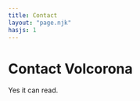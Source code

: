 ```yaml
--- 
title: Contact
layout: "page.njk"
hasjs: 1
---
```


# Contact Volcorona

Yes it can read.

<!-- <div class="mydiv">
## This is heading 2
</div> -->

#
